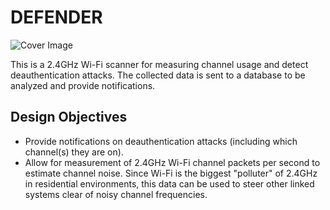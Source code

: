 # DEFENDER

![Cover Image]()

This is a 2.4GHz Wi-Fi scanner for measuring channel usage and detect deauthentication attacks. The collected data is sent to a database to be analyzed and provide notifications.

## Design Objectives

* Provide notifications on deauthentication attacks (including which channel(s) they are on).
* Allow for measurement of 2.4GHz Wi-Fi channel packets per second to estimate channel noise. Since Wi-Fi is the biggest "polluter" of 2.4GHz in residential environments, this data can be used to steer other linked systems clear of noisy channel frequencies.
